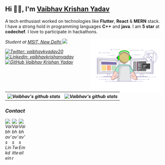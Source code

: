 ## Hi 👋🏼, I'm [Vaibhav Krishan Yadav](http://www.linkedin.com/in/vaibhavkrishanyadav/)

A tech enthusiast worked on technologies like **Flutter**, **React** & **MERN** stack. I have a strong hold in programming languages **C++** and **java**. I am **5 star** at **codechef**. I love to participate in hackathons.

<img align='right' src="https://github.com/tusharojha/tusharojha/blob/master/work.gif?raw=true" width="230" >
<p><em>Student at <a href="http://www.msit.in">MSIT, New Delhi </a> <img src="https://media.giphy.com/media/fYSnHlufseco8Fh93Z/giphy.gif" width="30"></br>

[![Twitter: vaibhavkyadav20](https://img.shields.io/twitter/follow/vaibhavkyadav20?style=social)](https://twitter.com/vaibhavkyadav20)
[![Linkedin: vaibhavkrishanyadav](https://img.shields.io/badge/-vaibhavkrishanyadav-blue?style=flat-square&logo=Linkedin&logoColor=white&link=http://www.linkedin.com/in/vaibhavkrishanyadav/)](http://www.linkedin.com/in/vaibhavkrishanyadav/)
[![GitHub Vaibhav Krishan Yadav](https://img.shields.io/github/followers/vaibhavkrishanyadav?label=follow&style=social)](https://github.com/vaibhavkrishanyadav)
<!-- <img src="https://komarev.com/ghpvc/?username=vaibhavkrishanyadav" alt="vaibhavkrishanyadav" /> </br> -->
</p>
<table style="width:100%">
  <tr>
    <th>
      <img align="center" src="https://github-readme-stats.vercel.app/api?username=vaibhavkrishanyadav&show_icons=true&hide_border=true&theme=tokyonight" alt="Vaibhav's github stats"/>
    </th>
    <th>
      <img align="center" src="https://github-readme-stats.vercel.app/api/top-langs/?username=vaibhavkrishanyadav&show_icons=true&hide_border=true&layout=compact&langs_count=8&theme=tokyonight" alt="Vaibhav's github stats" />
    </th>
  </tr>
</table>


### Contact
<a href="https://linkedin.com/in/vaibhavkrishanyadav" target="_blank">
  <img align="left" alt="Vaibhav's Linkdein" width="22px" src="https://cdn.jsdelivr.net/npm/simple-icons@v3/icons/linkedin.svg" />
</a>
<a href="https://twitter.com/vaibhavkyadav20" target="_blank">
  <img align="left" alt="Vaibhav's Twitter" width="22px" src="https://cdn.jsdelivr.net/npm/simple-icons@v3/icons/twitter.svg" />
</a>
<a href="mailto:vaibhavkrishanyadav@gmail.com" target="_blank">
  <img align="left" alt="Vaibhav's Email" width="22px" src="https://cdn.jsdelivr.net/npm/simple-icons@v3/icons/gmail.svg" />
</a>

  



<!--
**vaibhavkrishanyadav/vaibhavkrishanyadav** is a ✨ _special_ ✨ repository because its `README.md` (this file) appears on your GitHub profile.

Here are some ideas to get you started:

- 🔭 I’m currently working on ...
- 🌱 I’m currently learning ...
- 👯 I’m looking to collaborate on ...
- 🤔 I’m looking for help with ...
- 💬 Ask me about ...
- 📫 How to reach me: ...
- 😄 Pronouns: ...
- ⚡ Fun fact: ...
-->
